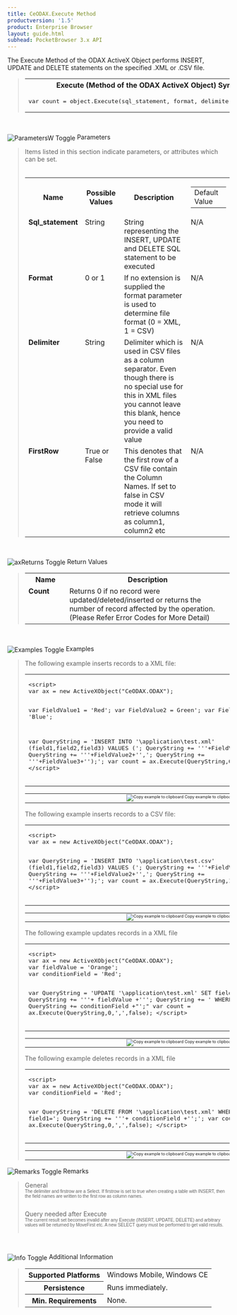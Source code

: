 ```yaml
---
title: CeODAX.Execute Method
productversion: '1.5'
product: Enterprise Browser
layout: guide.html
subhead: PocketBrowser 3.x API
---
```


The Execute Method of the ODAX ActiveX Object performs INSERT, UPDATE and DELETE statements on the specified .XML or .CSV file. 

<div id="SyntaxSpan" style="display:block">
<blockquote>
<table class="clsSyntax" cellspacing="1" cellpadding="3" width="95%">
<tr>
<th class="clsSyntaxHeadings">Execute (Method of the ODAX ActiveX Object) Syntax
</th>
</tr>
<tr>
<td class="clsSyntaxCells">
<pre class="clsSyntaxCells">var count = object.Execute(sql_statement, format, delimiter, firstrow)</pre>
</td>
</tr>
</table>
</blockquote><br></div>
<p class="clsRef"><span class="ToggleView" onclick="ToggleSpan('ParametersWSpan', 'imgParametersWToggle')"><img align="absmiddle" id="imgParametersWToggle" alt="ParametersW Toggle" onmouseover="this.style.cursor='hand'" src="../Resources/ToggleCollapse.gif&#xA;					"></span>
Parameters
</p>
<div id="ParametersWSpan" style="display:block">
<blockquote>
Items listed in this section indicate parameters, or attributes which can be set.
<BR><BR><table class="clsSyntax" cellspacing="1" cellpadding="3" width="95%">
<col width="20%">
<col width="20%">
<col width="38%">
<col width="22%">
<tr>
<th class="clsSyntaxHeadings">Name</th>
<th class="clsSyntaxHeadings">Possible Values</th>
<th class="clsSyntaxHeadings">Description</th>
<th class="clsSyntaxHeadings">
<table cellspacing="0" cellpadding="0">
<tr>
  <td width="85%" class="clsSyntaxHeadings" style="border-bottom-style: none;">Default Value</td>
</tr>
</table>
</th>
</tr>
<tr>
<td valign="top" class="clsSyntaxCells"><b>Sql_statement </b></td>
<td valign="top" class="clsSyntaxCells">String</td>
<td valign="top" class="clsSyntaxCells">String representing the INSERT, UPDATE and DELETE SQL statement to be executed</td>
<td valign="top" class="clsSyntaxCells">N/A</td>
</tr>
<tr>
<td valign="top" class="clsSyntaxCells"><b>Format </b></td>
<td valign="top" class="clsSyntaxCells">0 or 1</td>
<td valign="top" class="clsSyntaxCells">If no extension is supplied the format parameter is used to determine file format (0 = XML, 1 = CSV)</td>
<td valign="top" class="clsSyntaxCells">N/A</td>
</tr>
<tr>
<td valign="top" class="clsSyntaxCells"><b>Delimiter </b></td>
<td valign="top" class="clsSyntaxCells">String</td>
<td valign="top" class="clsSyntaxCells">Delimiter which is used in CSV files as a column separator. Even though there is no special use for this in XML files you cannot leave this blank, hence you need to provide a valid value</td>
<td valign="top" class="clsSyntaxCells">N/A</td>
</tr>
<tr>
<td valign="top" class="clsSyntaxCells"><b>FirstRow</b></td>
<td valign="top" class="clsSyntaxCells">True or False</td>
<td valign="top" class="clsSyntaxCells">This denotes that the first row of a CSV file contain the Column Names. If set to false in CSV mode it will retrieve columns as column1, column2 etc</td>
<td valign="top" class="clsSyntaxCells">N/A</td>
</tr>
</table>
</blockquote><br></div>
<p class="clsRef"><span class="ToggleView" onclick="ToggleSpan('axReturnsSpan', 'aximgReturnsToggle')"><img align="absmiddle" id="aximgReturnsToggle" alt="axReturns Toggle" onmouseover="this.style.cursor='hand'" src="../Resources/ToggleCollapse.gif"></span>
Return Values
</p>
<div id="axReturnsSpan" style="display:block">
<blockquote>
<table class="clsSyntax" cellspacing="1" cellpadding="3" width="95%">
<col width="20%">
<col width="80%">
<tr>
<th class="clsSyntaxHeadings">Name</th>
<th class="clsSyntaxHeadings">Description</th>
</tr>
<tr>
<td class="clsSyntaxCells" valign="top"><b>Count</b></td>
<td class="clsSyntaxCells" style="text-align:left;">Returns 0 if no record were updated/deleted/inserted or returns the number of record affected by the operation. (Please Refer Error Codes for More Detail)</td>
</tr>
</table>
</blockquote><br></div>
<p class="clsRef"><span class="ToggleView" onclick="ToggleSpan('ExamplesSpan', 'imgExamplesToggle')"><img align="absmiddle" id="imgExamplesToggle" alt="Examples Toggle" onmouseover="this.style.cursor='hand'" src="../Resources/ToggleCollapse.gif"></span>
Examples
</p>
<div id="ExamplesSpan" style="display:block">
<blockquote>
<p>The following example inserts records to a XML file: </p>
<table class="clsSyntax" cellspacing="1" cellpadding="3" width="95%">
<tr>
<td>
<pre class="clsSyntaxCells">
&lt;script&gt;
var ax = new ActiveXObject("CeODAX.ODAX");

var FieldValue1 = 'Red';
var FieldValue2 =  Green';
var FieldValue3 = 'Blue';

var QueryString = 'INSERT INTO \'\\application\\test.xml\' (field1,field2,field3) VALUES (';
QueryString += '\''+FieldValue1+'\',';
QueryString += '\''+FieldValue2+'\',';
QueryString += '\''+FieldValue3+'\');';
var count = ax.Execute(QueryString,0,',',false);
&lt;/script&gt;
</pre>
</td>
</tr>
</table>
<table cellspacing="1" cellpadding="3" width="95%">
<col width="85%">
<col width="15%">
<tr align="right">
<td></td>
<td valign="bottom" style="border-bottom-style: none;font-weight:normal;font-size:xx-small;"><nobr><img id="imgCopyDefaults" alt="Copy example to clipboard" onmouseover="this.style.cursor='hand'" src="../Resources/CopyDefaults.gif" onclick="CopyTemplate('ID0E1C');">
	Copy example to clipboard
</nobr></td>
</tr>
</table>
<div id="Examples" style="display:none"><textarea id="ID0E1C">&lt;!-- 
The following example inserts records to a XML file: 
--&gt;

&lt;script&gt;
var ax = new ActiveXObject("CeODAX.ODAX");

var FieldValue1 = 'Red';
var FieldValue2 =  Green';
var FieldValue3 = 'Blue';

var QueryString = 'INSERT INTO \'\\application\\test.xml\' (field1,field2,field3) VALUES (';
QueryString += '\''+FieldValue1+'\',';
QueryString += '\''+FieldValue2+'\',';
QueryString += '\''+FieldValue3+'\');';
var count = ax.Execute(QueryString,0,',',false);
&lt;/script&gt;
</textarea></div>
<p>The following example inserts records to a CSV file: </p>
<table class="clsSyntax" cellspacing="1" cellpadding="3" width="95%">
<tr>
<td>
<pre class="clsSyntaxCells">
&lt;script&gt;
var ax = new ActiveXObject("CeODAX.ODAX");

var QueryString = 'INSERT INTO \'\\application\\test.csv\' (field1,field2,field3) VALUES (';
QueryString += '\''+FieldValue1+'\',';
QueryString += '\''+FieldValue2+'\',';
QueryString += '\''+FieldValue3+'\');';
var count = ax.Execute(QueryString,1,',',true);
&lt;/script&gt;
</pre>
</td>
</tr>
</table>
<table cellspacing="1" cellpadding="3" width="95%">
<col width="85%">
<col width="15%">
<tr align="right">
<td></td>
<td valign="bottom" style="border-bottom-style: none;font-weight:normal;font-size:xx-small;"><nobr><img id="imgCopyDefaults" alt="Copy example to clipboard" onmouseover="this.style.cursor='hand'" src="../Resources/CopyDefaults.gif" onclick="CopyTemplate('ID0EBD');">
	Copy example to clipboard
</nobr></td>
</tr>
</table>
<div id="Examples" style="display:none"><textarea id="ID0EBD">&lt;!-- 
The following example inserts records to a CSV file: 
--&gt;

&lt;script&gt;
var ax = new ActiveXObject("CeODAX.ODAX");

var QueryString = 'INSERT INTO \'\\application\\test.csv\' (field1,field2,field3) VALUES (';
QueryString += '\''+FieldValue1+'\',';
QueryString += '\''+FieldValue2+'\',';
QueryString += '\''+FieldValue3+'\');';
var count = ax.Execute(QueryString,1,',',true);
&lt;/script&gt;
</textarea></div>
<p>The following example updates records in a XML file</p>
<table class="clsSyntax" cellspacing="1" cellpadding="3" width="95%">
<tr>
<td>
<pre class="clsSyntaxCells">
&lt;script&gt;
var ax = new ActiveXObject("CeODAX.ODAX");
var fieldValue = 'Orange';
var conditionField = 'Red';

var QueryString = 'UPDATE \'\\application\\test.xml\' SET field1=';
QueryString += '\''+ fieldValue +'\'';
QueryString += ' WHERE field1=\'';
QueryString += conditionField +"\';"
var count = ax.Execute(QueryString,0,',',false);
&lt;/script&gt;
</pre>
</td>
</tr>
</table>
<table cellspacing="1" cellpadding="3" width="95%">
<col width="85%">
<col width="15%">
<tr align="right">
<td></td>
<td valign="bottom" style="border-bottom-style: none;font-weight:normal;font-size:xx-small;"><nobr><img id="imgCopyDefaults" alt="Copy example to clipboard" onmouseover="this.style.cursor='hand'" src="../Resources/CopyDefaults.gif" onclick="CopyTemplate('ID0EID');">
	Copy example to clipboard
</nobr></td>
</tr>
</table>
<div id="Examples" style="display:none"><textarea id="ID0EID">&lt;!-- 
The following example updates records in a XML file
--&gt;

&lt;script&gt;
var ax = new ActiveXObject("CeODAX.ODAX");
var fieldValue = 'Orange';
var conditionField = 'Red';

var QueryString = 'UPDATE \'\\application\\test.xml\' SET field1=';
QueryString += '\''+ fieldValue +'\'';
QueryString += ' WHERE field1=\'';
QueryString += conditionField +"\';"
var count = ax.Execute(QueryString,0,',',false);
&lt;/script&gt;
</textarea></div>
<p>The following example deletes records in a XML file</p>
<table class="clsSyntax" cellspacing="1" cellpadding="3" width="95%">
<tr>
<td>
<pre class="clsSyntaxCells">
&lt;script&gt;
var ax = new ActiveXObject("CeODAX.ODAX");
var conditionField = 'Red';

var QueryString = 'DELETE FROM \'\\application\\test.xml\' WHERE field1=';
QueryString += '\''+ conditionField +'\';';
var count = ax.Execute(QueryString,0,',',false);
&lt;/script&gt;
</pre>
</td>
</tr>
</table>
<table cellspacing="1" cellpadding="3" width="95%">
<col width="85%">
<col width="15%">
<tr align="right">
<td></td>
<td valign="bottom" style="border-bottom-style: none;font-weight:normal;font-size:xx-small;"><nobr><img id="imgCopyDefaults" alt="Copy example to clipboard" onmouseover="this.style.cursor='hand'" src="../Resources/CopyDefaults.gif" onclick="CopyTemplate('ID0EPD');">
	Copy example to clipboard
</nobr></td>
</tr>
</table>
<div id="Examples" style="display:none"><textarea id="ID0EPD">&lt;!-- 
The following example deletes records in a XML file
--&gt;

&lt;script&gt;
var ax = new ActiveXObject("CeODAX.ODAX");
var conditionField = 'Red';

var QueryString = 'DELETE FROM \'\\application\\test.xml\' WHERE field1=';
QueryString += '\''+ conditionField +'\';';
var count = ax.Execute(QueryString,0,',',false);
&lt;/script&gt;
</textarea></div>
</blockquote>
</div>
<p class="clsRef"><span class="ToggleView" onclick="ToggleSpan('RemarksSpan', 'imgRemarksToggle')"><img align="absmiddle" id="imgRemarksToggle" alt="Remarks Toggle" onmouseover="this.style.cursor='hand'" src="../Resources/ToggleCollapse.gif"></span>
Remarks
</p>
<div id="RemarksSpan" style="display:block">
<blockquote>
<DIV class="clsRef">General</DIV>
<DIV style="font-family:verdana,arial,helvetica;font-size:x-small;">The delimiter and firstrow are a Select.  If firstrow is set to true when creating a table with INSERT, then the field names are written to the first row as column names.</DIV>
<pre style="font-family:courier;font-size:small;"></pre>
<DIV class="clsRef">Query needed after Execute</DIV>
<DIV style="font-family:verdana,arial,helvetica;font-size:x-small;">
The current result set becomes invalid after any Execute (INSERT, UPDATE, DELETE) and arbitrary values will be returned by MoveFirst etc. A new SELECT query must be performed to get valid results.  
</DIV>
<pre style="font-family:courier;font-size:small;"></pre>
</blockquote><br></div>
<p class="clsRef"><span class="ToggleView" onclick="ToggleSpan('InfoSpan', 'imgInfoToggle')"><img align="absmiddle" id="imgInfoToggle" alt="Info Toggle" onmouseover="this.style.cursor='hand'" src="../Resources/ToggleCollapse.gif"></span>
Additional Information
</p>
<div id="InfoSpan" style="display:block">
<blockquote>
<table>
<tr>
<th>Supported Platforms</th>
<td>Windows Mobile, Windows CE</td>
</tr>
<tr>
<th>Persistence</th>
<td>Runs immediately.</td>
</tr>
<tr>
<th>Min. Requirements</th>
<td>None.</td>
</tr>
</table>
</blockquote><br></div>
<div id="DefaultParamsSpan" style="display:none">
<pre><textarea id="DefaultParameters"></textarea></pre>
</div>
